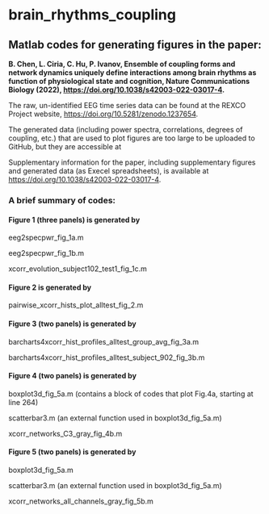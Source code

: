 # brain_rhythms_coupling
## Matlab codes for generating figures in the paper: 

**B. Chen, L. Ciria, C. Hu, P. Ivanov, Ensemble of coupling forms and network dynamics uniquely define interactions among brain rhythms as function of physiological state and cognition, Nature Communications Biology (2022), https://doi.org/10.1038/s42003-022-03017-4.**

The raw, un-identified EEG time series data can be found at the REXCO Project website, https://doi.org/10.5281/zenodo.1237654.

The generated data (including power spectra, correlations, degrees of coupling, etc.) that are used to plot figures are too large to be uploaded to GitHub, but they are accessible at

Supplementary information for the paper, including supplementary figures and generated data (as Execel spreadsheets), is available at https://doi.org/10.1038/s42003-022-03017-4.


### A brief summary of codes: 

#### Figure 1 (three panels) is generated by 

eeg2specpwr_fig_1a.m

eeg2specpwr_fig_1b.m

xcorr_evolution_subject102_test1_fig_1c.m


#### Figure 2 is generated by 

pairwise_xcorr_hists_plot_alltest_fig_2.m


#### Figure 3 (two panels) is generated by 

barcharts4xcorr_hist_profiles_alltest_group_avg_fig_3a.m

barcharts4xcorr_hist_profiles_alltest_subject_902_fig_3b.m


#### Figure 4 (two panels) is generated by

boxplot3d_fig_5a.m  (contains a block of codes that plot Fig.4a, starting at line 264)

scatterbar3.m  (an external function used in boxplot3d_fig_5a.m)

xcorr_networks_C3_gray_fig_4b.m


#### Figure 5 (two panels) is generated by 

boxplot3d_fig_5a.m

scatterbar3.m  (an external function used in boxplot3d_fig_5a.m)

xcorr_networks_all_channels_gray_fig_5b.m
